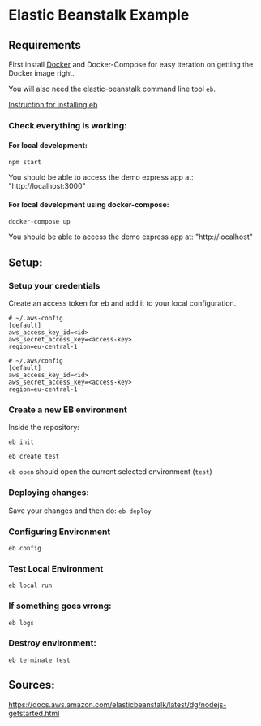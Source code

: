 # Elastic Beanstalk Example

## Requirements

First install [Docker](https://docs.docker.com/install/) and Docker-Compose for easy
iteration on getting the Docker image right.

You will also need the elastic-beanstalk command line tool `eb`.

[Instruction for installing eb](https://docs.aws.amazon.com/elasticbeanstalk/latest/dg/eb-cli3-install.html)

### Check everything is working:

#### For local development:

`npm start`

You should be able to access the demo express app at: "http://localhost:3000"

#### For local development using docker-compose:

`docker-compose up`

You should be able to access the demo express app at: "http://localhost"

## Setup:

### Setup your credentials

Create an access token for eb and add it to your local configuration.

```
# ~/.aws-config
[default]
aws_access_key_id=<id>
aws_secret_access_key=<access-key>
region=eu-central-1
```

```
# ~/.aws/config
[default]
aws_access_key_id=<id>
aws_secret_access_key=<access-key>
region=eu-central-1
```

### Create a new EB environment

Inside the repository:

`eb init`

`eb create test`

`eb open` should open the current selected environment (`test`)

### Deploying changes:

Save your changes and then do: `eb deploy`

### Configuring Environment

`eb config`

### Test Local Environment

`eb local run`

### If something goes wrong:

`eb logs`

### Destroy environment:

`eb terminate test`

## Sources:

https://docs.aws.amazon.com/elasticbeanstalk/latest/dg/nodejs-getstarted.html
